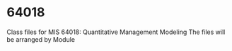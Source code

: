 # 64018
Class files for MIS 64018: Quantitative Management Modeling
The files will be arranged by Module

